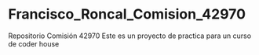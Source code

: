 # Francisco_Roncal_Comision_42970
Repositorio Comisión 42970 
Este es un proyecto de practica para un curso de coder house
